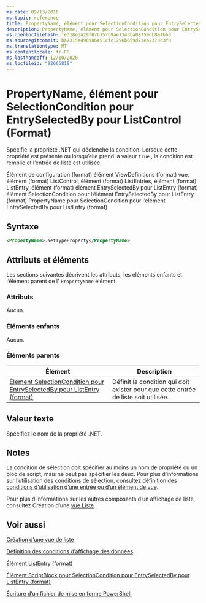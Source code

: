 ```yaml
---
ms.date: 09/13/2016
ms.topic: reference
title: PropertyName, élément pour SelectionCondition pour EntrySelectedBy pour ListControl (Format)
description: PropertyName, élément pour SelectionCondition pour EntrySelectedBy pour ListControl (Format)
ms.openlocfilehash: 1e318e3a29f07b157b9ae7343ba08759db8efbb5
ms.sourcegitcommit: ba7315a496986451cfc1296b659d73ea2373d3f0
ms.translationtype: MT
ms.contentlocale: fr-FR
ms.lasthandoff: 12/10/2020
ms.locfileid: "92665819"
---
```

# <a name="propertyname-element-for-selectioncondition-for-entryselectedby-for-listcontrol-format"></a>PropertyName, élément pour SelectionCondition pour EntrySelectedBy pour ListControl (Format)

Spécifie la propriété .NET qui déclenche la condition. Lorsque cette propriété est présente ou lorsqu’elle prend la valeur `true` , la condition est remplie et l’entrée de liste est utilisée.

Élément de configuration (format) élément ViewDefinitions (format) vue, élément (format) ListControl, élément (format) ListEntries, élément (format) ListEntry, élément (format) élément EntrySelectedBy pour ListEntry (format) élément SelectionCondition pour l’élément EntrySelectedBy pour ListEntry (format) PropertyName pour SelectionCondition pour l’élément EntrySelectedBy pour ListEntry (format)

## <a name="syntax"></a>Syntaxe

```xml
<PropertyName>.NetTypeProperty</PropertyName>
```

## <a name="attributes-and-elements"></a>Attributs et éléments

Les sections suivantes décrivent les attributs, les éléments enfants et l’élément parent de l' `PropertyName` élément.

### <a name="attributes"></a>Attributs

Aucun.

### <a name="child-elements"></a>Éléments enfants

Aucun.

### <a name="parent-elements"></a>Éléments parents

|Élément|Description|
|-------------|-----------------|
|[Élément SelectionCondition pour EntrySelectedBy pour ListEntry (format)](./selectioncondition-element-for-entryselectedby-for-listcontrol-format.md)|Définit la condition qui doit exister pour que cette entrée de liste soit utilisée.|

## <a name="text-value"></a>Valeur texte

Spécifiez le nom de la propriété .NET.

## <a name="remarks"></a>Notes

La condition de sélection doit spécifier au moins un nom de propriété ou un bloc de script, mais ne peut pas spécifier les deux. Pour plus d’informations sur l’utilisation des conditions de sélection, consultez [définition des conditions d’utilisation d’une entrée ou d’un élément de vue](./defining-conditions-for-displaying-data.md).

Pour plus d’informations sur les autres composants d’un affichage de liste, consultez Création d’une [vue Liste](./creating-a-list-view.md).

## <a name="see-also"></a>Voir aussi

[Création d’une vue de liste](./creating-a-list-view.md)

[Définition des conditions d’affichage des données](./defining-conditions-for-displaying-data.md)

[Élément ListEntry (format)](./listentry-element-for-listcontrol-format.md)

[Élément ScriptBlock pour SelectionCondition pour EntrySelectedBy pour ListEntry (format)](./scriptblock-element-for-selectioncondition-for-entryselectedby-for-listcontrol-format.md)

[Écriture d’un fichier de mise en forme PowerShell](./writing-a-powershell-formatting-file.md)
